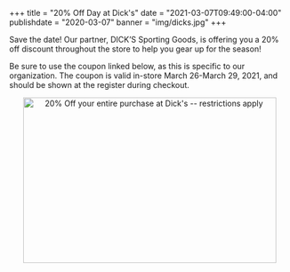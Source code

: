 +++
title = "20% Off Day at Dick's"
date = "2021-03-07T09:49:00-04:00"
publishdate = "2020-03-07"
banner = "img/dicks.jpg"
+++

Save the date! Our partner, DICK’S Sporting Goods, is offering you a 20% off discount throughout the store to help you gear up for the season! 
<!--more-->
Be sure to use the coupon linked below, as this is specific to our organization. The coupon is valid in-store March 26-March 29, 2021, and should be shown at the register during checkout.

<center>
<a href="https://cmm.dickssportinggoods.com/crmcdn/getoffer.aspx?offer_entity_code=O2419W82&token=1itY8rDdsCtNukmcDUHfa75fIdmyLzFf5-02IeW5sqRbYMADsbes8FsbQ4MRmq2zOkWY5qodrb9DjFm0woFrQ2">
<img src="https://cmm.dickssportinggoods.com/crmcdn/getimage.ashx?image_id=1683" alt="20% Off your entire purchase at Dick's -- restrictions apply" width="455" height="298"/> 
</a>
</center>
